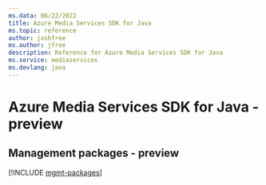 ```yaml
---
ms.data: 08/22/2022
title: Azure Media Services SDK for Java
ms.topic: reference
author: joshfree
ms.author: jfree
description: Reference for Azure Media Services SDK for Java
ms.service: mediaservices
ms.devlang: java
---
```

# Azure Media Services SDK for Java - preview

## Management packages - preview
[!INCLUDE [mgmt-packages](media-services-mgmt-index.md)]